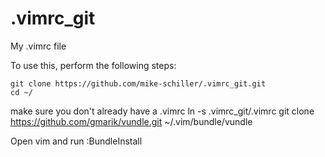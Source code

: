 .vimrc_git
==========

My .vimrc file

To use this, perform the following steps:

    git clone https://github.com/mike-schiller/.vimrc_git.git
    cd ~/

make sure you don't already have a .vimrc
    ln -s .vimrc_git/.vimrc
    git clone https://github.com/gmarik/vundle.git ~/.vim/bundle/vundle

Open vim and run
    :BundleInstall
